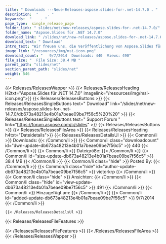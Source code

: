 ```yaml
---
title: " Downloads ---Neue-Releases-aspose.slides-for-.net-14.7.0 . "
description:  "    . " 
keywords:  "    . " 
page_type:  single_release_page
folder_link: " slides/net/new-releases/aspose.slides-for-.net-14.7.0/"
folder_name: "Aspose.Slides für .NET 14.7.0"
download_link: " /slides/net/new-releases/aspose.slides-for-.net-14.7.0/db673a48213e4b01a7beae09be7f56c5"
download_text: " Download"
Intro_text: "Wir freuen uns, die Veröffentlichung von Aspose.Slides für .NET 14.7.0 bekannt zu geben. Dies wieder..."
image_link: "/resources/img/msi-icon.png"
download_count: "   9/7/2014  Downloads: 440  Views: 490"
file_size: "  File Size: 38.4 MB "
parent_path: "slides/net"
section_parent_path: "slides/net"
weight: 546
---
```


{{< Releases/ReleasesWapper >}}
  {{< Releases/ReleasesHeading H2txt="Aspose.Slides für .NET 14.7.0" imagelink="/resources/img/msi-icon.png">}}
  {{< Releases/ReleasesButtons >}}
    {{< Releases/ReleasesSingleButtons text=" Download" link="/slides/net/new-releases/aspose.slides-for-.net-14.7.0/db673a48213e4b01a7beae09be7f56c5%20%20" >}}
    {{< Releases/ReleasesSingleButtons text=" Support Forum " link="https://forum.aspose.com/c/slides" >}}
  {{< Releases/ReleasesButtons >}}
  {{< Releases/ReleasesFileArea >}}
    {{< Releases/ReleasesHeading h4txt="Dateidetails">}}
    {{< Releases/ReleasesDetailsUl >}}
            {{< Common/li >}} Downloads: {{< /Common/li >}}
      {{< Common/li class="downloadcount" id="dwn-update-db673a48213e4b01a7beae09be7f56c5" >}} 440 {{< /Common/li >}}
      {{< Common/li >}} Dateigröße: {{< /Common/li >}}
      {{< Common/li id="size-update-db673a48213e4b01a7beae09be7f56c5" >}} 38.4 MB {{< /Common/li >}} 
      {{< Common/li  class="hide" >}} Posted By: {{< /Common/li >}} 
      {{< Common/li class="hide" id="author-update-db673a48213e4b01a7beae09be7f56c5" >}} victorkrp {{< /Common/li >}}
      {{< Common/li class="hide" >}} Ansichten: {{< /Common/li >}}
      {{< Common/li class="hide" id="view-update-db673a48213e4b01a7beae09be7f56c5" >}} 491 {{< /Common/li >}}
      {{< Common/li >}} Hinzugefügt am: {{< /Common/li >}}
      {{< Common/li id="added-update-db673a48213e4b01a7beae09be7f56c5" >}} 9/7/2014 {{< /Common/li >}} 

    {{< /Releases/ReleasesDetailsUl >}}

  {{< Releases/ReleasesFileFeatures >}}
      
  {{< /Releases/ReleasesFileFeatures >}}
 {{< /Releases/ReleasesFileArea >}}
{{< /Releases/ReleasesWapper >}}



